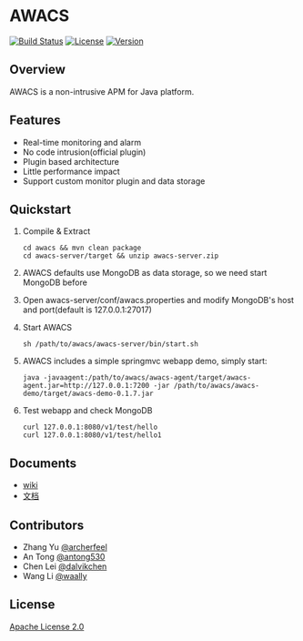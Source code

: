 # AWACS
[![Build Status](https://travis-ci.org/ArcherFeel/awacs.svg?branch=master)](https://travis-ci.org/ArcherFeel/awacs)
[![License](https://img.shields.io/badge/License-Apache%202.0-blue.svg)](https://github.com/archerfeel/awacs/blob/master/LICENSE)
[![Version](https://img.shields.io/badge/AWACS-0.1.7-orange.svg)](https://github.com/archerfeel/awacs/tree/0.1.7)

## Overview

AWACS is a non-intrusive APM for Java platform.

## Features

* Real-time monitoring and alarm
* No code intrusion(official plugin)
* Plugin based architecture
* Little performance impact
* Support custom monitor plugin and data storage

## Quickstart

1. Compile & Extract

	```
	cd awacs && mvn clean package
	cd awacs-server/target && unzip awacs-server.zip
	```

2. AWACS defaults use MongoDB as data storage, so we need start MongoDB before
 
3. Open awacs-server/conf/awacs.properties and modify MongoDB's host and port(default is 127.0.0.1:27017)

4. Start AWACS

	```
	sh /path/to/awacs/awacs-server/bin/start.sh
	```
	
5. AWACS includes a simple springmvc webapp demo, simply start:

	```
	java -javaagent:/path/to/awacs/awacs-agent/target/awacs-agent.jar=http://127.0.0.1:7200 -jar /path/to/awacs/awacs-demo/target/awacs-demo-0.1.7.jar
	```

6. Test webapp and check MongoDB

	```
	curl 127.0.0.1:8080/v1/test/hello
	curl 127.0.0.1:8080/v1/test/hello1
	```

## Documents

* [wiki]()
* [文档](https://github.com/archerfeel/AWACS/wiki/Home_zh_CN)

## Contributors

* Zhang Yu [@archerfeel](https://github.com/archerfeel)
* An Tong [@antong530](https://github.com/antong530)
* Chen Lei [@dalvikchen](https://github.com/dalvikchen)
* Wang Li [@waally](https://github.com/waally)

## License

[Apache License 2.0](http://www.apache.org/licenses/LICENSE-2.0)

